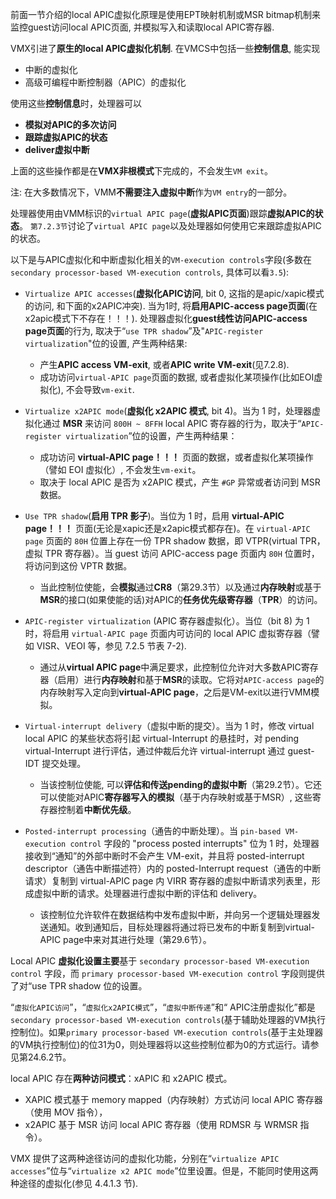 

前面一节介绍的local APIC虚拟化原理是使用EPT映射机制或MSR bitmap机制来监控guest访问local APIC页面, 并模拟写入和读取local APIC寄存器.

VMX引进了**原生的local APIC虚拟化机制**. 在VMCS中包括一些**控制信息**, 能实现
* 中断的虚拟化
* 高级可编程中断控制器（APIC）的虚拟化

使用这些**控制信息**时，处理器可以
* **模拟对APIC的多次访问**
* **跟踪虚拟APIC的状态**
* **deliver虚拟中断**

上面的这些操作都是在**VMX非根模式**下完成的，不会发生`VM exit`。

注: 在大多数情况下，VMM**不需要注入虚拟中断**作为`VM entry`的一部分。

处理器使用由VMM标识的`virtual APIC page`(**虚拟APIC页面**)跟踪**虚拟APIC的状态**。 `第7.2.3节`讨论了`virtual APIC page`以及处理器如何使用它来跟踪虚拟APIC的状态。

以下是与APIC虚拟化和中断虚拟化相关的`VM-execution controls`字段(多数在`secondary processor-based VM-execution controls`, 具体可以看`3.5`):

* `Virtualize APIC accesses`(**虚拟化APIC访问**, bit 0, 这指的是apic/xapic模式的访问, 和下面的x2APIC冲突). 当为1时, 将**启用APIC-access page页面**(在x2apic模式下不存在！！！). 处理器虚拟化**guest线性访问APIC-access page页面**的行为, 取决于“`use TPR shadow`”及"`APIC-register virtualization`"位的设置, 产生两种结果:
    - 产生**APIC access VM-exit**, 或者**APIC write VM-exit**(见7.2.8).
    - 成功访问`virtual-APIC page`页面的数据, 或者虚拟化某项操作(比如EOI虚拟化), 不会导致`vm-exit`.

* `Virtualize x2APIC mode`(**虚拟化 x2APIC 模式**, bit 4)。当为 1 时，处理器虚拟化通过 **MSR** 来访问 `800H ~ 8FFH` local APIC 寄存器的行为，取决于“`APIC-register virtualization`”位的设置，产生两种结果：
    * 成功访问 **virtual-APIC page！！！** 页面的数据，或者虚拟化某项操作（譬如 EOI 虚拟化）, 不会发生`vm-exit`。
    * 取决于 local APIC 是否为 x2APIC 模式，产生 `#GP` 异常或者访问到 MSR 数据。

* `Use TPR shadow`(**启用 TPR 影子**)。当位为 1 时，启用 **virtual-APIC page！！！** 页面(无论是xapic还是x2apic模式都存在)。在 `virtual-APIC page` 页面的 `80H` 位置上存在一份 TPR shadow 数据，即 VTPR(virtual TPR，虚拟 TPR 寄存器）。当 guest 访问 APIC-access page 页面内 `80H` 位置时，将访问到这份 VPTR 数据。

    * 当此控制位使能，会**模拟**通过**CR8**（第29.3节）以及通过**内存映射**或基于**MSR**的接口(如果使能的话)对APIC的**任务优先级寄存器**（**TPR**）的访问。

* `APIC-register virtualization` (APIC 寄存器虚拟化）。当位（bit 8) 为 1 时，将启用 `virtual-APIC page` 页面内可访问的 local APIC 虚拟寄存器（譬如 VISR、VEOI 等，参见 7.2.5 节表 7-2).

    * 通过从**virtual APIC page**中满足要求，此控制位允许对大多数APIC寄存器（启用）进行**内存映射**和基于**MSR**的读取。它将对`APIC-access page`的内存映射写入定向到**virtual-APIC page**，之后是VM-exit以进行VMM模拟。

* `Virtual-interrupt delivery`（虚拟中断的提交）。当为 1 时，修改 virtual local APIC 的某些状态将引起 virtual-Interrupt 的悬挂时，对 pending virtual-Interrupt 进行评估，通过仲裁后允许 virtual-interrupt 通过 guest-IDT 提交处理。

    * 当该控制位使能, 可以**评估和传送pending的虚拟中断**（第29.2节）。它还可以使能对APIC**寄存器写入的模拟**（基于内存映射或基于MSR）, 这些寄存器控制着**中断优先级**。

* `Posted-interrupt processing`（通告的中断处理）。当 `pin-based VM-execution control` 字段的 "process posted interrupts" 位为 1 时，处理器接收到“通知”的外部中断时不会产生 VM-exit，并且将 posted-interrupt descriptor（通告中断描述符）内的 posted-Interrupt request（通告的中断请求）复制到 virtual-APIC page 内 VIRR 寄存器的虚拟中断请求列表里，形成虚拟中断的请求。处理器进行虚拟中断的评估和 delivery。

    * 该控制位允许软件在数据结构中发布虚拟中断，并向另一个逻辑处理器发送通知。收到通知后，目标处理器将通过将已发布的中断复制到virtual-APIC page中来对其进行处理（第29.6节）。

Local APIC **虚拟化设置主要**基于 `secondary processor-based VM-execution control` 字段，而 `primary processor-based VM-execution control` 字段则提供了对“use TPR shadow 位的设置。

“`虚拟化APIC访问`”，“`虚拟化x2APIC模式`”，“`虚拟中断传递`”和“ APIC注册虚拟化”都是`secondary processor-based VM-execution controls`(基于辅助处理器的VM执行控制位)。如果`primary processor-based VM-execution controls`(基于主处理器的VM执行控制位)的位31为0，则处理器将以这些控制位都为0的方式运行。请参见第24.6.2节。

local APIC 存在**两种访问模式**：xAPIC 和 x2APIC 模式。
* XAPIC 模式基于 memory mapped（内存映射）方式访问 local APIC 寄存器（使用 MOV 指令），
* x2APIC 基于 MSR 访问 local APIC 寄存器（使用 RDMSR 与 WRMSR 指令）。

VMX 提供了这两种途径访问的虚拟化功能，分别在“`virtualize APIC accesses`”位与“`virtualize x2 APIC mode`”位里设置。但是，不能同时使用这两种途径的虚拟化(参见 4.4.1.3 节).
